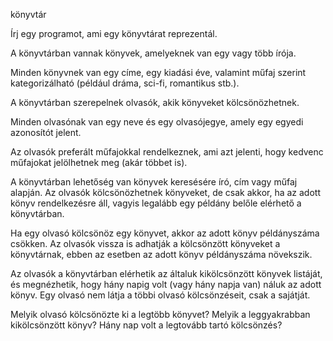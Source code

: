 könyvtár

Írj egy programot, ami egy könyvtárat reprezentál. 

A könyvtárban vannak könyvek, amelyeknek van egy vagy több írója.

Minden könyvnek van egy címe, egy kiadási éve, valamint műfaj szerint kategorizálható (például dráma, sci-fi, romantikus stb.).


A könyvtárban szerepelnek olvasók, akik könyveket kölcsönözhetnek.

Minden olvasónak van egy neve és egy olvasójegye, amely egy egyedi azonosítót jelent.

Az olvasók preferált műfajokkal rendelkeznek, ami azt jelenti, hogy kedvenc műfajokat jelölhetnek meg (akár többet is).

A könyvtárban lehetőség van könyvek keresésére író, cím vagy műfaj alapján. Az olvasók kölcsönözhetnek könyveket,
de csak akkor, ha az adott könyv rendelkezésre áll, vagyis legalább egy példány belőle elérhető a könyvtárban. 

Ha egy olvasó kölcsönöz egy könyvet, akkor az adott könyv példányszáma csökken. 
Az olvasók vissza is adhatják a kölcsönzött könyveket a könyvtárnak, ebben az esetben az adott könyv példányszáma növekszik.

Az olvasók a könyvtárban elérhetik az általuk kikölcsönzött könyvek listáját, és megnézhetik, hogy hány napig volt (vagy hány napja van) náluk az adott könyv. Egy olvasó nem látja a többi olvasó kölcsönzéseit, csak a sajátját.


Melyik olvasó kölcsönözte ki a legtöbb könyvet?
Melyik a leggyakrabban kikölcsönzött könyv?
Hány nap volt a legtovább tartó kölcsönzés?
